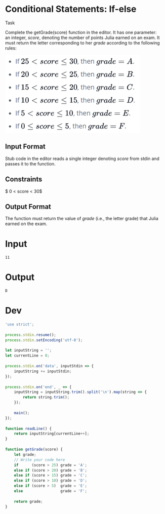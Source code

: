 # Conditional Statements: If-else

Task

Complete the getGrade(score) function in the editor. It has one parameter: an integer, $score$, denoting the number of points Julia earned on an exam. It must return the letter corresponding to her $grade$ according to the following rules:

![](assets/2020-04-20-day-2-conditional-state-if-else-cbc1d462.png)


## Input Format

Stub code in the editor reads a single integer denoting $score$ from stdin and passes it to the function.

## Constraints

$ 0 < score < 30$

## Output Format
The function must return the value of $grade$ (i.e., the letter grade) that Julia earned on the exam.

# Input
```
11
```

# Output

```js
D
```

# Dev
```js
'use strict';

process.stdin.resume();
process.stdin.setEncoding('utf-8');

let inputString = '';
let currentLine = 0;

process.stdin.on('data', inputStdin => {
    inputString += inputStdin;
});

process.stdin.on('end', _ => {
    inputString = inputString.trim().split('\n').map(string => {
        return string.trim();
    });

    main();    
});

function readLine() {
    return inputString[currentLine++];
}

function getGrade(score) {
    let grade;
    // Write your code here
    if      (score > 25) grade = 'A';
    else if (score > 20) grade = 'B';
    else if (score > 15) grade = 'C';
    else if (score > 10) grade = 'D';
    else if (score > 5)  grade = 'E';
    else                 grade = 'F';

    return grade;
}

```
